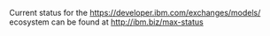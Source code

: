 Current status for the https://developer.ibm.com/exchanges/models/ ecosystem can be found at http://ibm.biz/max-status
